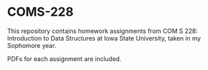 # COMS-228
This repository contains homework assignments from COM S 228: Introduction to Data Structures at Iowa State University, taken in my Sophomore year.

PDFs for each assignment are included.
